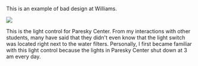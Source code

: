 This is an example of bad design at Williams. 

<img src="{{ site.baseurl }}/img/bad.jpg" data-rotate="90"/>

This is the light control for Paresky Center. From my interactions with other students, many have said that they didn't even know that the light switch was located right next to the water filters. Personally, I first became familiar with this light control because the lights in Paresky Center shut down at 3 am every day. 
